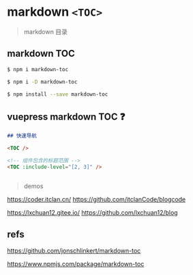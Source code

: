 # markdown `<TOC>`

<TOC>

> markdown 目录

## markdown TOC

```sh
$ npm i markdown-toc

$ npm i -D markdown-toc
  
$ npm install --save markdown-toc

```
  
## vuepress markdown TOC ❓


```md
## 快速导航

<TOC />

<!-- 组件包含的标题范围 -->
<TOC :include-level="[2, 3]" />
  
```
 
> demos
  
https://coder.itclan.cn/
https://github.com/itclanCode/blogcode

https://lxchuan12.gitee.io/
https://github.com/lxchuan12/blog


## refs

https://github.com/jonschlinkert/markdown-toc

https://www.npmjs.com/package/markdown-toc
  
